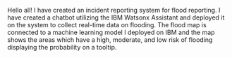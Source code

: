 Hello all! I have created an incident reporting system for flood reporting. I have created a chatbot utilizing the IBM Watsonx Assistant and deployed it on the system to collect real-time data on flooding. The flood map is connected to a machine learning model 
I deployed on IBM and the map shows the areas which have a high, moderate, and low risk of flooding displaying the probability on a tooltip. 
